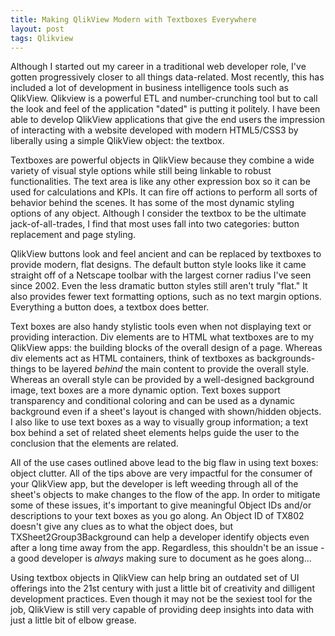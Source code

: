 ```yaml
---
title: Making QlikView Modern with Textboxes Everywhere
layout: post
tags: Qlikview
---
```


Although I started out my career in a traditional web developer role, I've gotten progressively closer to all things data-related.  Most recently, this has included a lot of development in business intelligence tools such as QlikView.  Qlikview is a powerful ETL and number-crunching tool but to call the look and feel of the application "dated" is putting it politely.  I have been able to develop QlikView applications that give the end users the impression of interacting with a website developed with modern HTML5/CSS3 by liberally using a simple QlikView object: the textbox.
<!--excerpt-->

Textboxes are powerful objects in QlikView because they combine a wide variety of visual style options while still being linkable to robust functionalities. The text area is like any other expression box so it can be used for calculations and KPIs. It can fire off actions to perform all sorts of behavior behind the scenes.  It has some of the most dynamic styling options of any object. Although I consider the textbox to be the ultimate jack-of-all-trades, I find that most uses fall into two categories: button replacement and page styling.

QlikView buttons look and feel ancient and can be replaced by textboxes to provide modern, flat designs. The default button style looks like it came straight off of a Netscape toolbar with the largest corner radius I've seen since 2002.  Even the less dramatic button styles still aren't truly "flat." It also provides fewer text formatting options, such as no text margin options. Everything a button does, a textbox does better.

Text boxes are also handy stylistic tools even when not displaying text or providing interaction. Div elements are to HTML what textboxes are to my QlikView apps: the building blocks of the overall design of a page. Whereas div elements act as HTML containers, think of textboxes as backgrounds- things to be layered *behind* the main content to provide the overall style.  Whereas an overall style can be provided by a well-designed background image, text boxes are a more dynamic option. Text boxes support transparency and conditional coloring and can be used as a dynamic background even if a sheet's layout is changed with shown/hidden objects. I also like to use text boxes as a way to visually group information; a text box behind a set of related sheet elements helps guide the user to the conclusion that the elements are related.

All of the use cases outlined above lead to the big flaw in using text boxes: object clutter.  All of the tips above are very impactful for the consumer of your QlikView app, but the developer is left weeding through all of the sheet's objects to make changes to the flow of the app. In order to mitigate some of these issues, it's important to give meaningful Object IDs and/or descriptions to your text boxes as you go along.  An Object ID of TX802 doesn't give any clues as to what the object does, but TXSheet2Group3Background can help a developer identify objects even after a long time away from the app. Regardless, this shouldn't be an issue - a good developer is *always* making sure to document as he goes along...

Using textbox objects in QlikView can help bring an outdated set of UI offerings into the 21st century with just a little bit of creativity and dilligent development practices. Even though it may not be the sexiest tool for the job, QlikView is still very capable of providing deep insights into data with just a little bit of elbow grease.
